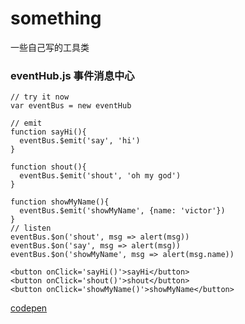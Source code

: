 # something
一些自己写的工具类

### eventHub.js 事件消息中心
```
// try it now
var eventBus = new eventHub

// emit
function sayHi(){
  eventBus.$emit('say', 'hi')
}

function shout(){
  eventBus.$emit('shout', 'oh my god')
}

function showMyName(){
  eventBus.$emit('showMyName', {name: 'victor'})
}
// listen
eventBus.$on('shout', msg => alert(msg))
eventBus.$on('say', msg => alert(msg))
eventBus.$on('showMyName', msg => alert(msg.name))
```
```
<button onClick='sayHi()'>sayHi</button>
<button onClick='shout()'>shout</button>
<button onClick='showMyName()'>showMyName</button>
```
[codepen](https://codepen.io/biggerv/pen/vrKmbz)
